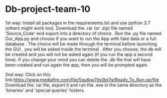 # Db-project-team-10

1st way:
Install all packages in the requirements.txt and use python 3.7 (others might work too).
Download the .rar (or .zip) file named 'Source_Code' end export into a directory of choice . 
Run the .py file named Our_App.py and choose if you want to run the App with fake data or a full database . The choice will be made through the terminal before launching the GUI , you will be asked inside the terminal .
After you choose, the db will be created and you will not be asked again (if you run the app a second time). If you change your mind you can delete the .db file that will have been created and run again the app, then you will be prompted again.

2nd way:
Click on this link:https://www.mediafire.com/file/5gutkw7jts0bt7q/Ready_To_Run.rar/file
Download the .rar file, export it and run the .exe in the same directory as the 'binaries' and 'special queries' folders.
